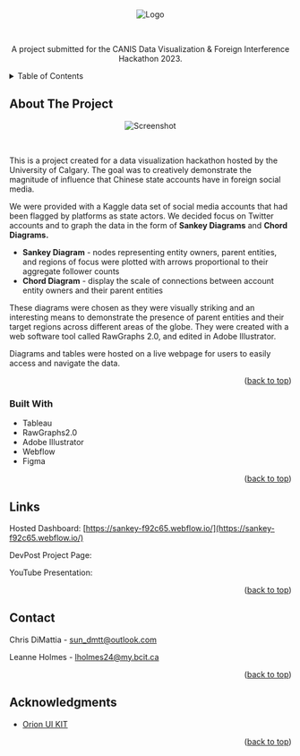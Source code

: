 <a name="readme-top"></a>

<!-- PROJECT LOGO -->
<br />
<div align="center">
    <img src="https://i.ibb.co/p0m2NqV/sankey-logo.png" alt="Logo">
    <p>&nbsp;</p>
  <p align="center">
    A project submitted for the CANIS Data Visualization & Foreign Interference Hackathon 2023.
  </p>
</div>



<!-- TABLE OF CONTENTS -->
<details>
  <summary>Table of Contents</summary>
  <ol>
    <li>
      <a href="#about-the-project">About The Project</a>
      <ul>
        <li><a href="#built-with">Built With</a></li>
      </ul>
    </li>
    <li><a href="#links">Links</a></li>
    <li><a href="#contact">Contact</a></li>
    <li><a href="#acknowledgments">Acknowledgments</a></li>
  </ol>
</details>



<!-- ABOUT THE PROJECT -->
## About The Project

<div align="center">
<img src="https://i.ibb.co/42M6xrV/mockup-2.jpg" alt="Screenshot"> 
    <p>&nbsp;</p>
</div>

This is a project created for a data visualization hackathon hosted by the University of Calgary. The goal was to creatively demonstrate the magnitude of influence that Chinese state accounts have in foreign social media. 

We were provided with a Kaggle data set of social media accounts that had been flagged by platforms as state actors. We decided focus on Twitter accounts and to graph the data in the form of <b>Sankey Diagrams</b> and <b>Chord Diagrams.</b>
* <b>Sankey Diagram</b> - nodes representing entity owners, parent entities, and regions of focus were plotted with arrows proportional to their aggregate follower counts
* <b>Chord Diagram</b> - display the scale of connections between account entity owners and their parent entities

These diagrams were chosen as they were visually striking and an interesting means to demonstrate the presence of parent entities and their target regions across different areas of the globe. They were created with a web software tool called RawGraphs 2.0, and edited in Adobe Illustrator. 

Diagrams and tables were hosted on a live webpage for users to easily access and navigate the data. 

<p align="right">(<a href="#readme-top">back to top</a>)</p>



### Built With

* Tableau
* RawGraphs2.0
* Adobe Illustrator
* Webflow
* Figma

<p align="right">(<a href="#readme-top">back to top</a>)</p>

<!-- CONTACT -->
## Links

Hosted Dashboard: [https://sankey-f92c65.webflow.io/](https://sankey-f92c65.webflow.io/)

DevPost Project Page: 

YouTube Presentation: 

<p align="right">(<a href="#readme-top">back to top</a>)</p>

<!-- CONTACT -->
## Contact

Chris DiMattia - sun_dmtt@outlook.com

Leanne Holmes - lholmes24@my.bcit.ca

<p align="right">(<a href="#readme-top">back to top</a>)</p>



<!-- ACKNOWLEDGMENTS -->
## Acknowledgments

* <a href="https://setproduct.com/orion">Orion UI KIT</a>


<p align="right">(<a href="#readme-top">back to top</a>)</p>

